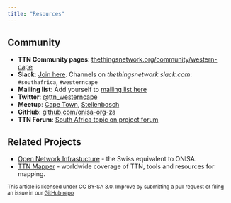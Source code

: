 ```yaml
---
title: "Resources"
---
```

## Community 

- **TTN Community pages**: [thethingsnetwork.org/community/western-cape](https://www.thethingsnetwork.org/community/western-cape/)
- **Slack**: [Join here](https://join.slack.com/t/thethingsnetwork/shared_invite/zt-3wz7e0qt-DRcs~bLR5PTdpj3CPttJ1g). Channels on _thethingsnetwork.slack.com_: `#southafrica`, `#westerncape`
- **Mailing list**: Add yourself to [mailing list here](https://groups.google.com/a/onisa.org.za/forum/#!forum/community)
- **Twitter**: [@ttn_westerncape](https://twitter.com/ttn_westerncape) 
- **Meetup**: [Cape Town](https://www.meetup.com/The-Things-Network-Cape-Town-Meetup/), [Stellenbosch](https://www.meetup.com/The-Things-Network-Stellenbosch/)
- **GitHub**: [github.com/onisa-org-za](https://github.com/onisa-org-za/)
- **TTN Forum**: [South Africa topic on project forum](https://www.thethingsnetwork.org/forum/c/country/south-africa) 

## Related Projects

- [Open Network Infrastucture](https://opennetworkinfrastructure.org) - the Swiss equivalent to ONISA. 
- [TTN Mapper](https://ttnmapper.org/) - worldwide coverage of TTN, tools and resources for mapping. 





<small>This article is licensed under CC BY-SA 3.0. Improve by submitting a pull request or filing an issue in our [GitHub repo](https://github.com/onisa-org-za/www-onisa-org-za)</small>
